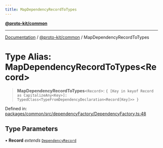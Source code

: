 ```yaml
---
title: MapDependencyRecordToTypes
---
```


[**@proto-kit/common**](../README.md)

***

[Documentation](../../../README.md) / [@proto-kit/common](../README.md) / MapDependencyRecordToTypes

# Type Alias: MapDependencyRecordToTypes\<Record\>

> **MapDependencyRecordToTypes**\<`Record`\>: `{ [Key in keyof Record as CapitalizeAny<Key>]: TypedClass<TypeFromDependencyDeclaration<Record[Key]>> }`

Defined in: [packages/common/src/dependencyFactory/DependencyFactory.ts:48](https://github.com/proto-kit/framework/blob/4d6b3b6da51b3edee0fbf25ce72c1f59ec61e891/packages/common/src/dependencyFactory/DependencyFactory.ts#L48)

## Type Parameters

• **Record** *extends* [`DependencyRecord`](DependencyRecord.md)
